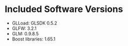 # Included Software Versions
- GLLoad: GLSDK 0.5.2
- GLFW: 3.2.1
- GLM: 0.9.8.5
- Boost libraries: 1.65.1
